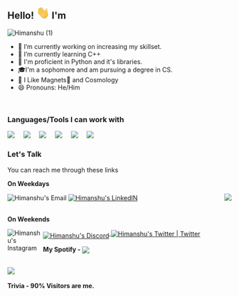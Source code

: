 ## Hello! <img src="https://github.com/ABSphreak/ABSphreak/blob/master/gifs/Hi.gif" width="30px"> I'm        

![Himanshu (1)](https://user-images.githubusercontent.com/85930567/130409887-7c0452c9-89ff-4a22-adb3-e3a47e9fbd1d.png)

     
- 🔭 I’m currently working on increasing my skillset.
- 🌱 I’m currently learning C++
- 🥇 I'm proficient in Python and it's libraries.
- 🎓I'm a sophomore and am pursuing a degree in CS.
- 🌟 I Like Magnets🧲 and Cosmology
- 😄 Pronouns: He/Him

</br>

### Languages/Tools I can work with
<div align="left"><span>
  
  <img width="40px" src="https://img.icons8.com/color/240/000000/c-programming.png" /> &nbsp;&nbsp;&nbsp;
  <img width="40px" src="https://img.icons8.com/color/240/000000/c-plus-plus-logo.png" /> &nbsp;&nbsp;&nbsp;
  <img width="40px" src="https://img.icons8.com/color/48/000000/python--v1.png"/> &nbsp;&nbsp;&nbsp;
  <img width="40px" src="https://img.icons8.com/office/80/000000/markdown.png"/> &nbsp;&nbsp;&nbsp;
  <img width="40px" src="https://img.icons8.com/color/144/000000/windows-10.png"/> &nbsp;&nbsp;&nbsp;
  <img width="40px" src="https://img.icons8.com/fluency/144/000000/visual-studio-code-2019.png"/> 
  </br>
 
### Let's Talk

You can reach me through these links

**On Weekdays**

  <p>
<img align="right" src="https://github-readme-stats.vercel.app/api?username=himanshubalani&show_icons=true&theme=outrun"
</p
   
<a href="mailto:himanshubalaniworks@gmail.com">
  <img align="center" alt="Himanshu's Email" width="60px" src="https://cdn.dribbble.com/users/4874/screenshots/1776423/media/6e4d3ae0ce7b2a17982d5837e8d37c75.gif" />
</a> 
<a href="https://www.linkedin.com/in/himanshubalani/">
  <img align="center" alt="Himanshu's LinkedIN" width="75px" src="https://cliply.co/wp-content/uploads/2021/02/372102050_LINKEDIN_ICON_400px.gif" />
</a>

<br/>  
<br/>


**On Weekends**

 <a href="https://instagram.com/himanshubalani">
  <img align="left" alt="Himanshu's Instagram" width="80px" src="https://cliply.co/wp-content/uploads/2019/07/371907300_INSTAGRAM_ICON_400px.gif" />
</a> 
<a href="https://discordapp.com/users/759807486831099928">
  <img align = "middle" alt="Himanshu's Discord" width="55px" src="https://cliply.co/wp-content/uploads/2021/08/372108630_DISCORD_LOGO_400.gif" />
</a> 
<a href="https://twitter.com/himanshubalani5">
  <img align="center" alt="Himanshu's Twitter | Twitter" width="80px" src="https://cliply.co/wp-content/uploads/2019/07/371907030_TWITTER_ICON_400px.gif" />
</a>

<br/>

**My Spotify -**
<a href="https://open.spotify.com/user/gcut6129850mpk6g1j3dro7xc?si=2c1a3913cf0b4528">
  <img align="center" width="100px" src="https://cdn.dribbble.com/users/3691429/screenshots/15011694/media/de5e456a97d40dd5b9e50693c476dd7b.gif"  />
</a>


  

</br>
<img src="https://komarev.com/ghpvc/?username=himanshubalani&color=15003d&style=flat-square&label=Visitors" width="120px"/> 
 
 **Trivia - 90% Visitors are me.**
